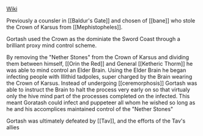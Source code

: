 [Wiki](https://bg3.wiki/wiki/Enver_Gortash)

Previously a counsler in [[Baldur's Gate]] and chosen of [[bane]] who stole the Crown of Karsus from [[Mephistopheles]].

Gortash used the Crown as the dominiate the Sword Coast through a brilliant proxy mind control scheme.

By removing the "Nether Stones" from the Crown of Karsus and dividing them between himself, [[Orin the Red]] and General [[Ketheric Thorm]] he was able to mind control an Elder Brain. Using the Elder Brain he began infecting people with Illithid tadpoles, super charged by the Brain wearing the Crown of Karsus. Instead of undergoing [[ceremorphosis]] Gortash was able to instruct the Brain to halt the process very early on so that virtualy only the hive mind part of the processes completed on the infected. This meant Goratash could infect and puppeteer all whom he wished so long as he and his accomplices maintained control of the "Nether Stones"

Gortash was ultimately defeated by [[Tav]], and the efforts of the Tav's allies